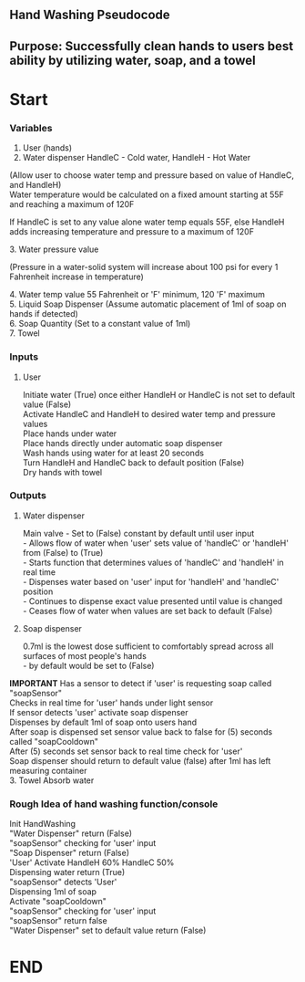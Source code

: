 ## Hand Washing Pseudocode

## Purpose: Successfully clean hands to users best ability by utilizing water, soap, and a towel

# Start

### Variables
 1. User (hands)
 2. Water dispenser HandleC - Cold water, HandleH - Hot Water
  <p>(Allow user to choose water temp and pressure based on value of HandleC, and HandleH)<br>
  Water temperature would be calculated on a fixed amount starting at 55F and reaching a maximum of 120F <br></p>
  <p>If HandleC is set to any value alone water temp equals 55F, else HandleH adds increasing temperature and pressure to a maximum of 120F<br></p>
 3. Water pressure value
  <p>(Pressure in a water-solid system will increase about 100 psi for every 1 Fahrenheit increase in temperature)</p>
 4. Water temp value 55 Fahrenheit or 'F' minimum, 120 'F' maximum <br>
 5. Liquid Soap Dispenser (Assume automatic placement of 1ml of soap on hands if detected) <br>
 6. Soap Quantity (Set to a constant value of 1ml) <br>
 7. Towel <br>

### Inputs
1. User
   <p>Initiate water (True) once either HandleH or HandleC is not set to default value (False) <br>
   Activate HandleC and HandleH to desired water temp and pressure values <br>
   Place hands under water <br>
   Place hands directly under automatic soap dispenser <br>
   Wash hands using water for at least 20 seconds <br>
   Turn HandleH and HandleC back to default position (False) <br>
   Dry hands with towel <br></p>
### Outputs
1. Water dispenser
   <p>Main valve 
    - Set to (False) constant by default until user input <br>
    - Allows flow of water when 'user' sets value of 'handleC' or 'handleH' from (False) to (True) <br>
    - Starts function that determines values of 'handleC' and 'handleH' in real time <br>
    - Dispenses water based on 'user' input for 'handleH' and 'handleC' position <br>
    - Continues to dispense exact value presented until value is changed <br>
    - Ceases flow of water when values are set back to default (False)</p>
2. Soap dispenser
   <p>0.7ml is the lowest dose sufficient to comfortably spread across all surfaces of most people's hands <br>
   - by default would be set to (False) <br>
**IMPORTANT** Has a sensor to detect if 'user' is requesting soap called "soapSensor" <br>
   Checks in real time for 'user' hands under light sensor <br>
   If sensor detects 'user' activate soap dispenser <br>
   Dispenses by default 1ml of soap onto users hand <br>
   After soap is dispensed set sensor value back to false for (5) seconds called "soapCooldown" <br>
   After (5) seconds set sensor back to real time check for 'user' <br>
   Soap dispenser should return to default value (false) after 1ml has left measuring container <br>
3. Towel
   Absorb water </p>

### Rough Idea of hand washing function/console
<p>Init HandWashing <br>
"Water Dispenser" return (False) <br>
"soapSensor" checking for 'user' input <br>
"Soap Dispenser" return (False) <br>
'User' Activate HandleH 60% HandleC 50%  <br>
Dispensing water return (True) <br>
"soapSensor" detects 'User' <br>
Dispensing 1ml of soap <br>
Activate "soapCooldown" <br>
"soapSensor" checking for 'user' input <br>
"soapSensor" return false <br>
"Water Dispenser" set to default value return (False)</p>


# END







    



